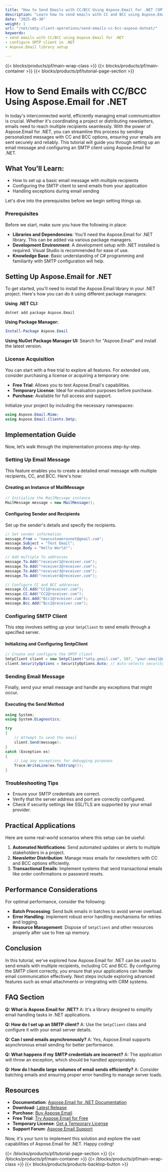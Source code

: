 ```yaml
---
title: "How to Send Emails with CC/BCC Using Aspose.Email for .NET (SMTP Client Operations)"
description: "Learn how to send emails with CC and BCC using Aspose.Email for .NET. This tutorial covers setting up email messages, configuring SMTP clients, and handling exceptions."
date: "2025-05-30"
weight: 1
url: "/net/smtp-client-operations/send-emails-cc-bcc-aspose-dotnet/"
keywords:
- send emails with CC/BCC using Aspose.Email for .NET
- configure SMTP client in .NET
- Aspose.Email library setup

---
```


{{< blocks/products/pf/main-wrap-class >}}
{{< blocks/products/pf/main-container >}}
{{< blocks/products/pf/tutorial-page-section >}}
# How to Send Emails with CC/BCC Using Aspose.Email for .NET

In today's interconnected world, efficiently managing email communication is crucial. Whether it's coordinating a project or distributing newsletters, emails need to reach multiple recipients seamlessly. With the power of Aspose.Email for .NET, you can streamline this process by sending personalized messages with CC and BCC options, ensuring your emails are sent securely and reliably. This tutorial will guide you through setting up an email message and configuring an SMTP client using Aspose.Email for .NET.

## What You'll Learn:
- How to set up a basic email message with multiple recipients
- Configuring the SMTP client to send emails from your application
- Handling exceptions during email sending

Let's dive into the prerequisites before we begin setting things up.

### Prerequisites

Before we start, make sure you have the following in place:

- **Libraries and Dependencies**: You'll need the Aspose.Email for .NET library. This can be added via various package managers.
- **Development Environment**: A development setup with .NET installed is required. Visual Studio is recommended for ease of use.
- **Knowledge Base**: Basic understanding of C# programming and familiarity with SMTP configuration will help.

## Setting Up Aspose.Email for .NET

To get started, you'll need to install the Aspose.Email library in your .NET project. Here's how you can do it using different package managers:

**Using .NET CLI:**
```shell
dotnet add package Aspose.Email
```

**Using Package Manager:**
```powershell
Install-Package Aspose.Email
```

**Using NuGet Package Manager UI:**
Search for "Aspose.Email" and install the latest version.

### License Acquisition

You can start with a free trial to explore all features. For extended use, consider purchasing a license or acquiring a temporary one:
- **Free Trial**: Allows you to test Aspose.Email's capabilities.
- **Temporary License**: Ideal for evaluation purposes before purchase.
- **Purchase**: Available for full access and support.

Initialize your project by including the necessary namespaces:

```csharp
using Aspose.Email.Mime;
using Aspose.Email.Clients.Smtp;
```

## Implementation Guide

Now, let’s walk through the implementation process step-by-step.

### Setting Up Email Message

This feature enables you to create a detailed email message with multiple recipients, CC, and BCC. Here's how:

#### Creating an Instance of MailMessage
```csharp
// Initialize the MailMessage instance
MailMessage message = new MailMessage();
```

#### Configuring Sender and Recipients
Set up the sender's details and specify the recipients.

```csharp
// Set sender information
message.From = "newcustomeronnet@gmail.com";
message.Subject = "Test Email";
message.Body = "Hello World!";

// Add multiple To addresses
message.To.Add("receiver1@receiver.com");
message.To.Add("receiver2@receiver.com");
message.To.Add("receiver3@receiver.com");
message.To.Add("receiver4@receiver.com");

// Configure CC and BCC addresses
message.CC.Add("CC1@receiver.com");
message.CC.Add("CC2@receiver.com");
message.Bcc.Add("Bcc1@receiver.com");
message.Bcc.Add("Bcc2@receiver.com");
```

### Configuring SMTP Client

This step involves setting up your `SmtpClient` to send emails through a specified server.

#### Initializing and Configuring SmtpClient
```csharp
// Create and configure the SMTP client
SmtpClient client = new SmtpClient("smtp.gmail.com", 587, "your.email@gmail.com", "your.password");
client.SecurityOptions = SecurityOptions.Auto; // Auto-selects security options based on server capabilities.
```

### Sending Email Message

Finally, send your email message and handle any exceptions that might occur.

#### Executing the Send Method
```csharp
using System;
using System.Diagnostics;

try
{
    // Attempt to send the email
    client.Send(message);
}
catch (Exception ex)
{
    // Log any exceptions for debugging purposes
    Trace.WriteLine(ex.ToString());
}
```

### Troubleshooting Tips

- Ensure your SMTP credentials are correct.
- Verify that the server address and port are correctly configured.
- Check if security settings like SSL/TLS are supported by your email provider.

## Practical Applications

Here are some real-world scenarios where this setup can be useful:
1. **Automated Notifications**: Send automated updates or alerts to multiple stakeholders in a project.
2. **Newsletter Distribution**: Manage mass emails for newsletters with CC and BCC options efficiently.
3. **Transactional Emails**: Implement systems that send transactional emails like order confirmations or password resets.

## Performance Considerations

For optimal performance, consider the following:
- **Batch Processing**: Send bulk emails in batches to avoid server overload.
- **Error Handling**: Implement robust error handling mechanisms for retries and logging.
- **Resource Management**: Dispose of `SmtpClient` and other resources properly after use to free up memory.

## Conclusion

In this tutorial, we've explored how Aspose.Email for .NET can be used to send emails with multiple recipients, including CC and BCC. By configuring the SMTP client correctly, you ensure that your applications can handle email communication effectively. Next steps include exploring advanced features such as email attachments or integrating with CRM systems.

## FAQ Section

**Q: What is Aspose.Email for .NET?**
A: It's a library designed to simplify email handling tasks in .NET applications.

**Q: How do I set up an SMTP client?**
A: Use the `SmtpClient` class and configure it with your email server details.

**Q: Can I send emails asynchronously?**
A: Yes, Aspose.Email supports asynchronous email sending for better performance.

**Q: What happens if my SMTP credentials are incorrect?**
A: The application will throw an exception, which should be handled appropriately.

**Q: How do I handle large volumes of email sends efficiently?**
A: Consider batching emails and ensuring proper error handling to manage server loads.

## Resources
- **Documentation**: [Aspose.Email for .NET Documentation](https://reference.aspose.com/email/net/)
- **Download**: [Latest Release](https://releases.aspose.com/email/net/)
- **Purchase**: [Buy Aspose.Email](https://purchase.aspose.com/buy)
- **Free Trial**: [Try Aspose.Email for Free](https://releases.aspose.com/email/net/)
- **Temporary License**: [Get a Temporary License](https://purchase.aspose.com/temporary-license/)
- **Support Forum**: [Aspose Email Support](https://forum.aspose.com/c/email/10)

Now, it's your turn to implement this solution and explore the vast capabilities of Aspose.Email for .NET. Happy coding!

{{< /blocks/products/pf/tutorial-page-section >}}
{{< /blocks/products/pf/main-container >}}
{{< /blocks/products/pf/main-wrap-class >}}
{{< blocks/products/products-backtop-button >}}